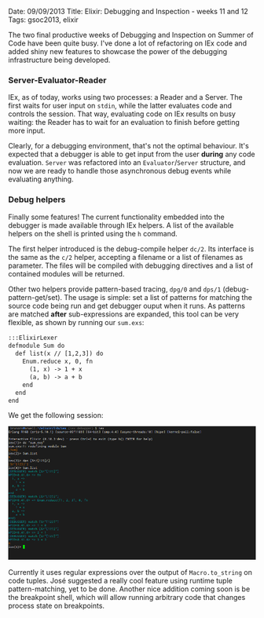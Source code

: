 Date: 09/09/2013
Title: Elixir: Debugging and Inspection - weeks 11 and 12
Tags: gsoc2013, elixir

The two final productive weeks of Debugging and Inspection on Summer of Code have been quite busy.
I've done a lot of refactoring on IEx code and added shiny new features to showcase
the power of the debugging infrastructure being developed.

### Server-Evaluator-Reader
IEx, as of today, works using two processes: a Reader and a Server. 
The first waits for user input on `stdin`, while the latter evaluates code and controls
the session. That way, evaluating code on IEx results on busy waiting: the Reader has 
to wait for an evaluation to finish before getting more input.

Clearly, for a debugging environment, that's not the optimal behaviour. It's expected that
a debugger is able to get input from the user __during__ any code evaluation. 
`Server` was refactored into an `Evaluator`/`Server` structure, and now we are ready to handle
those asynchronous debug events while evaluating anything.

### Debug helpers
Finally some features! The current functionality embedded into the debugger is made available 
through IEx helpers. A list of the available helpers on the shell is printed using the `h` command.

The first helper introduced is the debug-compile helper `dc/2`. Its interface is the same as the
`c/2` helper, accepting a filename or a list of filenames as parameter. The files will be compiled with
debugging directives and a list of contained modules will be returned.

Other two helpers provide pattern-based tracing, `dpg/0` and `dps/1` (debug-pattern-get/set).
The usage is simple: set a list of patterns for matching the source code being run and get debugger
ouput when it runs.
As patterns are matched __after__ sub-expressions are expanded, this tool can be very flexible, as shown
by running our `sum.exs`:

    :::ElixirLexer
    defmodule Sum do
      def list(x // [1,2,3]) do
        Enum.reduce x, 0, fn
          (1, x) -> 1 + x
          (a, b) -> a + b 
        end
      end
    end

 We get the following session:

![Regex-based tracing](img/sumlist-dc-dpg-dps.png)

Currently it uses regular expressions over the output of `Macro.to_string` on code tuples. 
José suggested a really cool feature using runtime tuple pattern-matching, yet to be done.
Another nice addition coming soon is be the breakpoint shell, which will allow running arbitrary 
code that changes process state on breakpoints.

